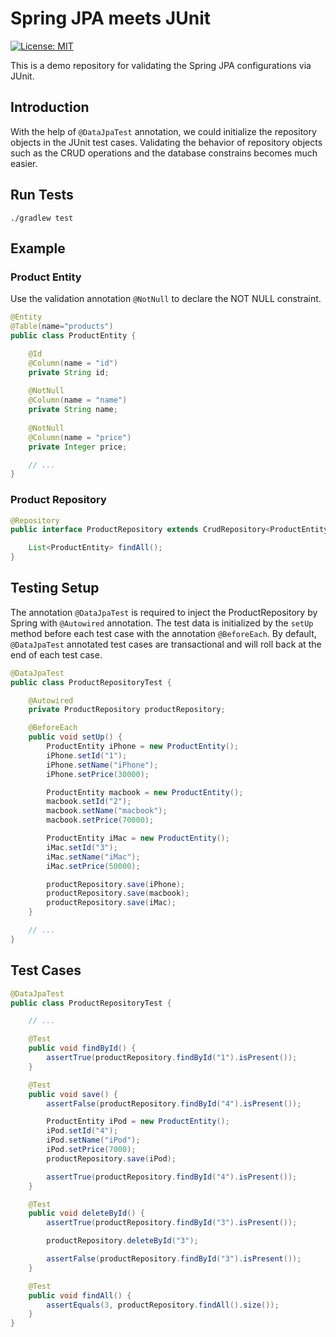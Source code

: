 # Spring JPA meets JUnit

[![License: MIT](https://img.shields.io/badge/License-MIT-yellow.svg)](https://github.com/chinhung/pointwave/blob/master/LICENSE)

This is a demo repository for validating the Spring JPA configurations via JUnit.

## Introduction

With the help of `@DataJpaTest` annotation, we could initialize the repository objects in the JUnit test cases. Validating the behavior of repository objects such as the CRUD operations and the database constrains becomes much easier.

## Run Tests
```
./gradlew test
```

## Example

### Product Entity

Use the validation annotation `@NotNull` to declare the NOT NULL constraint.
```java
@Entity
@Table(name="products")
public class ProductEntity {

    @Id
    @Column(name = "id")
    private String id;
    
    @NotNull
    @Column(name = "name")
    private String name;
    
    @NotNull
    @Column(name = "price")
    private Integer price;

    // ...
}
```

### Product Repository
```java
@Repository
public interface ProductRepository extends CrudRepository<ProductEntity, String> {

    List<ProductEntity> findAll();
}
```

## Testing Setup 

The annotation `@DataJpaTest` is required to inject the ProductRepository by Spring with `@Autowired` annotation. The test data is initialized by the `setUp` method before each test case with the annotation `@BeforeEach`. By default, `@DataJpaTest` annotated test cases are transactional and will roll back at the end of each test case.
```java
@DataJpaTest
public class ProductRepositoryTest {

    @Autowired
    private ProductRepository productRepository;

    @BeforeEach
    public void setUp() {
        ProductEntity iPhone = new ProductEntity();
        iPhone.setId("1");
        iPhone.setName("iPhone");
        iPhone.setPrice(30000);

        ProductEntity macbook = new ProductEntity();
        macbook.setId("2");
        macbook.setName("macbook");
        macbook.setPrice(70000);

        ProductEntity iMac = new ProductEntity();
        iMac.setId("3");
        iMac.setName("iMac");
        iMac.setPrice(50000);

        productRepository.save(iPhone);
        productRepository.save(macbook);
        productRepository.save(iMac);
    }

    // ...
}
```

## Test Cases

```java
@DataJpaTest
public class ProductRepositoryTest {

    // ...

    @Test
    public void findById() {
        assertTrue(productRepository.findById("1").isPresent());
    }

    @Test
    public void save() {
        assertFalse(productRepository.findById("4").isPresent());

        ProductEntity iPod = new ProductEntity();
        iPod.setId("4");
        iPod.setName("iPod");
        iPod.setPrice(7000);
        productRepository.save(iPod);

        assertTrue(productRepository.findById("4").isPresent());
    }

    @Test
    public void deleteById() {
        assertTrue(productRepository.findById("3").isPresent());

        productRepository.deleteById("3");

        assertFalse(productRepository.findById("3").isPresent());
    }

    @Test
    public void findAll() {
        assertEquals(3, productRepository.findAll().size());
    }
}
```